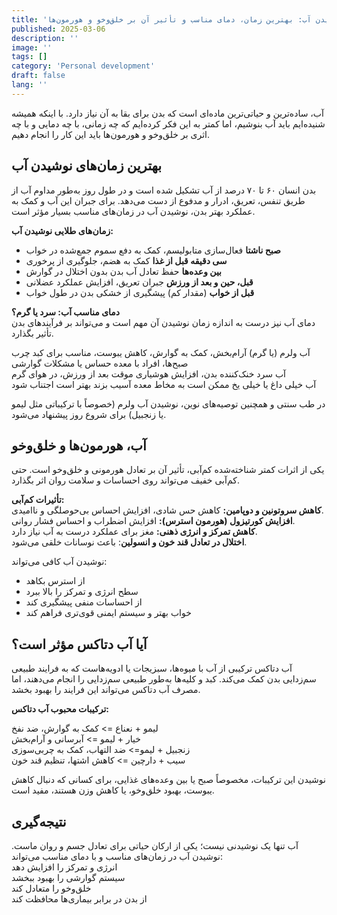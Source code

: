 ```yaml
---
title: 'نوشیدن آب: بهترین زمان، دمای مناسب و تأثیر آن بر خلق‌وخو و هورمون‌ها'
published: 2025-03-06
description: ''
image: ''
tags: []
category: 'Personal development'
draft: false
lang: ''
---
```


آب، ساده‌ترین و حیاتی‌ترین ماده‌ای است که بدن برای بقا به آن نیاز دارد. با اینکه همیشه شنیده‌ایم باید آب بنوشیم، اما کمتر به این فکر کرده‌ایم که چه زمانی، با چه دمایی و با چه اثری بر خلق‌وخو و هورمون‌ها باید این کار را انجام دهیم.

## بهترین زمان‌های نوشیدن آب

بدن انسان ۶۰ تا ۷۰ درصد از آب تشکیل شده است و در طول روز به‌طور مداوم آب از طریق تنفس، تعریق، ادرار و مدفوع از دست می‌دهد. برای جبران این آب و کمک به عملکرد بهتر بدن، نوشیدن آب در زمان‌های مناسب بسیار مؤثر است.

**زمان‌های طلایی نوشیدن آب:**

- **صبح ناشتا** فعال‌سازی متابولیسم، کمک به دفع سموم جمع‌شده در خواب
- **سی دقیقه قبل از غذا** کمک به هضم، جلوگیری از پرخوری
- **بین وعده‌ها** حفظ تعادل آب بدن بدون اختلال در گوارش
- **قبل، حین و بعد از ورزش** جبران تعریق، افزایش عملکرد عضلانی
- **قبل از خواب** (مقدار کم) پیشگیری از خشکی بدن در طول خواب

**دمای مناسب آب: سرد یا گرم؟**  
دمای آب نیز درست به اندازه زمان نوشیدن آن مهم است و می‌تواند بر فرآیندهای بدن تأثیر بگذارد.

آب ولرم (یا گرم) آرام‌بخش، کمک به گوارش، کاهش یبوست، مناسب برای کبد چرب صبح‌ها، افراد با معده حساس یا مشکلات گوارشی  
آب سرد خنک‌کننده بدن، افزایش هوشیاری موقت بعد از ورزش، در هوای گرم  
آب خیلی داغ یا خیلی یخ ممکن است به مخاط معده آسیب بزند بهتر است اجتناب شود

در طب سنتی و همچنین توصیه‌های نوین، نوشیدن آب ولرم (خصوصاً با ترکیباتی مثل لیمو یا زنجبیل) برای شروع روز پیشنهاد می‌شود.

## آب، هورمون‌ها و خلق‌وخو

یکی از اثرات کمتر شناخته‌شده کم‌آبی، تأثیر آن بر تعادل هورمونی و خلق‌وخو است. حتی کم‌آبی خفیف می‌تواند روی احساسات و سلامت روان اثر بگذارد.

**تأثیرات کم‌آبی:**  
**کاهش سروتونین و دوپامین:** کاهش حس شادی، افزایش احساس بی‌حوصلگی و ناامیدی.  
**افزایش کورتیزول (هورمون استرس):** افزایش اضطراب و احساس فشار روانی.  
 **کاهش تمرکز و انرژی ذهنی:** مغز برای عملکرد درست به آب نیاز دارد.  
 **اختلال در تعادل قند خون و انسولین**: باعث نوسانات خلقی می‌شود.

نوشیدن آب کافی می‌تواند:

- از استرس بکاهد
- سطح انرژی و تمرکز را بالا ببرد
- از احساسات منفی پیشگیری کند
- خواب بهتر و سیستم ایمنی قوی‌تری فراهم کند

## آیا آب دتاکس مؤثر است؟

آب دتاکس ترکیبی از آب با میوه‌ها، سبزیجات یا ادویه‌هاست که به فرایند طبیعی سم‌زدایی بدن کمک می‌کند. کبد و کلیه‌ها به‌طور طبیعی سم‌زدایی را انجام می‌دهند، اما مصرف آب دتاکس می‌تواند این فرایند را بهبود بخشد.

**ترکیبات محبوب آب دتاکس:**

لیمو + نعناع => کمک به گوارش، ضد نفخ  
خیار + لیمو => آبرسانی و آرام‌بخش  
زنجبیل + لیمو=> ضد التهاب، کمک به چربی‌سوزی  
سیب + دارچین => کاهش اشتها، تنظیم قند خون

نوشیدن این ترکیبات، مخصوصاً صبح یا بین وعده‌های غذایی، برای کسانی که دنبال کاهش یبوست، بهبود خلق‌وخو، یا کاهش وزن هستند، مفید است.

## نتیجه‌گیری

آب تنها یک نوشیدنی نیست؛ یکی از ارکان حیاتی برای تعادل جسم و روان ماست. نوشیدن آب در زمان‌های مناسب و با دمای مناسب می‌تواند:  
انرژی و تمرکز را افزایش دهد  
سیستم گوارشی را بهبود ببخشد  
خلق‌وخو را متعادل کند  
از بدن در برابر بیماری‌ها محافظت کند
